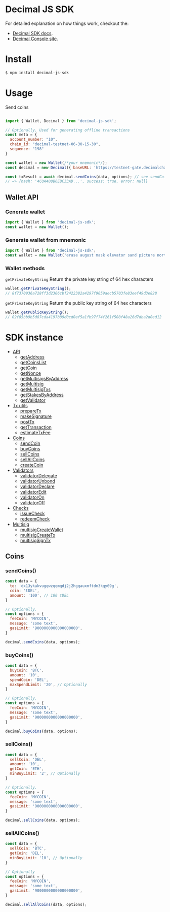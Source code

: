 # Decimal JS SDK

For detailed explanation on how things work, checkout the:

- [Decimal SDK docs](https://help.decimalchain.com/sdk/).
- [Decimal Console site](https://console.decimalchain.com/).

# Install

```bash
$ npm install decimal-js-sdk
```

# Usage

Send coins
```js

import { Wallet, Decimal } from 'decimal-js-sdk';

// Optionally. Used for generating offline transactions
const meta = {
  account_number: "10",
  chain_id: "decimal-testnet-06-30-15-30",
  sequence: "198"
}

const wallet = new Wallet(/*your mnemonic*/);
const decimal = new Decimal({ baseURL: 'https://testnet-gate.decimalchain.com/api/', wallet, meta })

const txResult = await decimal.sendCoins(data, options); // see sendCoins for details
// => {hash: '4C0A408B6EBC33AD...', success: true, error: null}
```

## Wallet API
### Generate wallet
```js
import { Wallet } from 'decimal-js-sdk';
const wallet = new Wallet();
```
### Generate wallet from mnemonic
```js
import { Wallet } from 'decimal-js-sdk';
const wallet = new Wallet('erase august mask elevator sand picture north there apple equal anchor target');
```
### Wallet methods
`getPrivateKeyString`
Return the private key string of 64 hex characters
```js
wallet.getPrivateKeyString();
// 8f7370936a728ff3d2306cbf2422382a4297f9059aecb5703fe83eef49d3e828
```
`getPrivateKeyString`
Return the public key string of 64 hex characters
```js
wallet.getPublicKeyString();
// 02f85bb9b5d87cda4197b09d0cd0ef5a1fb97f74f261f508f48a26d7dba2d0ed12
```

# SDK instance

- [API](#api)
  - [getAddress]()
  - [getCoinsList]()
  - [getCoin]()
  - [getNonce]()
  - [getMultisigsByAddress]()
  - [getMultisig]()
  - [getMultisigTxs]()
  - [getStakesByAddress]()
  - [getValidator]()
- [Tx utils]()
  - [prepareTx]()
  - [makeSignature]()
  - [postTx]()
  - [getTransaction]()
  - [estimateTxFee]()
- [Coins](#coins)
  - [sendCoin](#sendCoins)
  - [buyCoins](#buyCoins)
  - [sellCoins](#sellCoins)
  - [sellAllCoins](#sellAllCoins)
  - [createCoin]()
- [Validators]()
  - [validatorDelegate]()
  - [validatorUnbond]()
  - [validatorDeclare]()
  - [validatorEdit]()
  - [validatorOn]()
  - [validatorOff]()
- [Checks]()
  - [issueCheck]()
  - [redeemCheck]()
- [Multisig]()
  - [multisigCreateWallet]()
  - [multisigCreateTx]()
  - [multisigSignTx]()


<a name="coins"></a> 

## Coins

<a name="sendCoins"></a>

### sendCoins()

```js
const data = {
  to: 'dx13ykakvugqwzqqmqdj2j2hgqauxmftdn3kqy69g',
  coin: 'tDEL',
  amount: '100', // 100 tDEL
}

// Optionally.
const options = {
  feeCoin: 'MYCOIN',
  message: 'some text',
  gasLimit: '9000000000000000000',
}

decimal.sendCoins(data, options);
```
<a name="buyCoins"></a>

### buyCoins()

```js
const data = {
  buyCoin: 'BTC',
  amount: '10',
  spendCoin: 'DEL',
  maxSpendLimit: '20', // Optionally
}

// Optionally.
const options = {
  feeCoin: 'MYCOIN',
  message: 'some text',
  gasLimit: '9000000000000000000',
}

decimal.buyCoins(data, options);
```
<a name="sellCoins"></a>

### sellCoins()

```js
const data = {
  sellCoin: 'DEL',
  amount: '10',
  getCoin: 'ETH',
  minBuyLimit: '2', // Optionally
}

// Optionally.
const options = {
  feeCoin: 'MYCOIN',
  message: 'some text',
  gasLimit: '9000000000000000000',
}

decimal.sellCoins(data, options);
```
<a name="sellAllCoins"></a>

### sellAllCoins()
```js
const data = {
  sellCoin: 'BTC',
  getCoin: 'DEL',
  minBuyLimit: '10', // Optionally
}

// Optionally
const options = {
  feeCoin: 'MYCOIN',
  message: 'some text',
  gasLimit: '9000000000000000000',
}

decimal.sellAllCoins(data, options);
```



